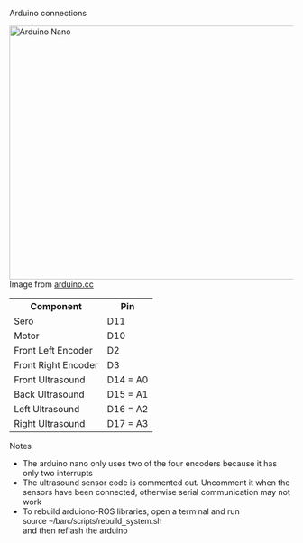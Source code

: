 Arduino connections

<img src="https://www.arduino.cc/en/uploads/Main/ArduinoNanoFront_3_lg.jpg" alt="Arduino Nano" width="600" height="450">
Image from 
<a href="https://www.arduino.cc/en/Main/ArduinoBoardNano">arduino.cc</a>

<table style="width:100%">
  <tr>
    <th>Component</th>
    <th>Pin</th> 
  </tr>
  <tr>
    <td>Sero</td>
    <td>D11</td> 
  </tr>
  <tr>
    <td>Motor</td>
    <td>D10</td> 
  </tr>
  <tr>
    <td>Front Left Encoder</td>
    <td>D2</td> 
  </tr>
    <tr>
    <td>Front Right Encoder</td>
    <td>D3</td> 
  </tr>
  <tr>
    <td>Front Ultrasound</td>
    <td>D14 = A0</td> 
  </tr>
    <tr>
    <td>Back Ultrasound</td>
    <td>D15 = A1</td> 
  </tr>
  <tr>
    <td>Left Ultrasound</td>
    <td>D16 = A2</td> 
  </tr>
    <tr>
    <td>Right Ultrasound</td>
    <td>D17 = A3</td> 
  </tr>
</table>

Notes
<ul>
  <li>The arduino nano only uses two of the four encoders because it has only two interrupts</li>
  <li>The ultrasound sensor code is commented out. Uncomment it when the sensors have been connected, otherwise serial communication may not work </li>
  <li> To rebuild arduiono-ROS libraries, open a terminal and run <br> <font face="Digital, Arial, Helvetica, sans-serif">source ~/barc/scripts/rebuild_system.sh</font> 
  <br> and then reflash the arduino</li>
</ul>

